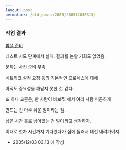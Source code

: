 ```yaml
---
layout: post
permalink: /old_posts/2005/200512030313/
---
```


### 작업 결과

<a href="990174.html" title="">밤샐 준비</a> 

테스트 시도 단계에서 실패. 결과를 논할 기회도 없었음.

문제는 사전 준비 부족. 

네트워크 설정 요청 등의 기본적인 프로세스에 대해 

아직도 중요성을 깨닫지 못한 것 같다.

또 하나 교훈은, 한 사람이 바보짓 해서 여러 사람 피곤하게 

만드는 건 아주 쉬운 일이라는 점.

남은 시간 홀로 남아있는 건 벌이라고 생각하자.

이대로 첫차 시간까지 기다렸다가 집에 들러서 대전 내려가야지.




- 2005/12/03 03:13 에 작성
